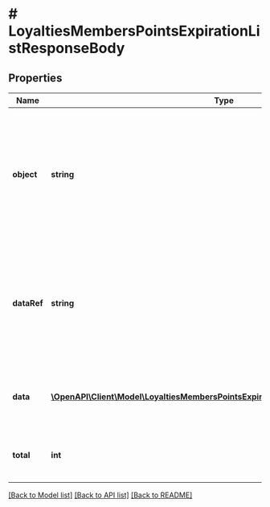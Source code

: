 # # LoyaltiesMembersPointsExpirationListResponseBody

## Properties

Name | Type | Description | Notes
------------ | ------------- | ------------- | -------------
**object** | **string** | The type of the object represented by JSON. This object stores information about loyalty points expiration buckets in a dictionary. | [optional] [default to 'list']
**dataRef** | **string** | Identifies the name of the attribute that contains the array of loyalty points expiration bucket objects. | [optional] [default to 'data']
**data** | [**\OpenAPI\Client\Model\LoyaltiesMembersPointsExpirationListResponseBodyDataItem[]**](LoyaltiesMembersPointsExpirationListResponseBodyDataItem.md) | Contains array of loyalty points expiration buckets. | [optional]
**total** | **int** | Total number of point expiration buckets. | [optional]

[[Back to Model list]](../../README.md#models) [[Back to API list]](../../README.md#endpoints) [[Back to README]](../../README.md)

